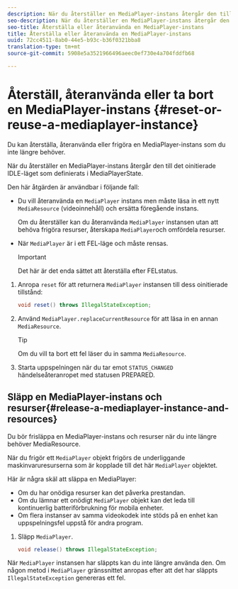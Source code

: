 ```yaml
---
description: När du återställer en MediaPlayer-instans återgår den till det oinitierade IDLE-läget som definierats i MediaPlayerState.
seo-description: När du återställer en MediaPlayer-instans återgår den till det oinitierade IDLE-läget som definierats i MediaPlayerState.
seo-title: Återställa eller återanvända en MediaPlayer-instans
title: Återställa eller återanvända en MediaPlayer-instans
uuid: 72cc4511-8ab0-44e5-b93c-b36f0321bba8
translation-type: tm+mt
source-git-commit: 5908e5a3521966496aeec0ef730e4a704fddfb68

---
```



# Återställ, återanvända eller ta bort en MediaPlayer-instans {#reset-or-reuse-a-mediaplayer-instance}

Du kan återställa, återanvända eller frigöra en MediaPlayer-instans som du inte längre behöver.

När du återställer en MediaPlayer-instans återgår den till det oinitierade IDLE-läget som definierats i MediaPlayerState.

Den här åtgärden är användbar i följande fall:

* Du vill återanvända en `MediaPlayer` instans men måste läsa in ett nytt `MediaResource` (videoinnehåll) och ersätta föregående instans.

   Om du återställer kan du återanvända `MediaPlayer` instansen utan att behöva frigöra resurser, återskapa `MediaPlayer`och omfördela resurser.

* När `MediaPlayer` är i ett FEL-läge och måste rensas.

   >[!IMPORTANT]
   >
   >Det här är det enda sättet att återställa efter FELstatus.

1. Anropa `reset` för att returnera `MediaPlayer` instansen till dess oinitierade tillstånd:

   ```java
   void reset() throws IllegalStateException; 
   ```

1. Använd `MediaPlayer.replaceCurrentResource` för att läsa in en annan `MediaResource`.

   >[!TIP]
   >
   >Om du vill ta bort ett fel läser du in samma `MediaResource`.

1. Starta uppspelningen när du tar emot `STATUS_CHANGED` händelseåteranropet med statusen PREPARED.

## Släpp en MediaPlayer-instans och resurser{#release-a-mediaplayer-instance-and-resources}

Du bör frisläppa en MediaPlayer-instans och resurser när du inte längre behöver MediaResource.

När du frigör ett `MediaPlayer` objekt frigörs de underliggande maskinvaruresurserna som är kopplade till det här `MediaPlayer` objektet.

Här är några skäl att släppa en MediaPlayer:

* Om du har onödiga resurser kan det påverka prestandan.
* Om du lämnar ett onödigt `MediaPlayer` objekt kan det leda till kontinuerlig batteriförbrukning för mobila enheter.
* Om flera instanser av samma videokodek inte stöds på en enhet kan uppspelningsfel uppstå för andra program.

1. Släpp `MediaPlayer`.

   ```java
   void release() throws IllegalStateException;
   ```

När `MediaPlayer` instansen har släppts kan du inte längre använda den. Om någon metod i `MediaPlayer` gränssnittet anropas efter att det har släppts `IllegalStateException` genereras ett fel.